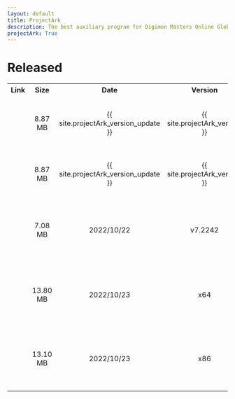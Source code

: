 ```yaml
---
layout: default
title: ProjectArk
description: The best auxiliary program for Digimon Masters Online Global
projectArk: True
---
```


<script>
  function myfunction(){
    var url="{{ site.fastgit_url }}";
    document.write("<a href=\""+url+"/projectArk/download/projectArk_installer.exe\">projectArk</a>");
  }
</script>
<h1>Released</h1>
<TABLE cellspacing ="1" cellpadding ="6" border = "0">
  <TR>
    <TH class="Title" align="center" width=auto>Link</TH>
    <TH class="Title" align="center" width=auto>Size</TH>
    <TH class="Title" align="center" width=auto>Date</TH>
    <TH class="Title" align="center" width=auto>Version</TH>
    <TH class="Title" align="center" width=auto>Description</TH>
  </TR>
  <TR>
    <TD class="Item" align="center">
      <!-- <A href= "/projectArk/download/projectArk_installer.exe">projectArk</A> -->
      <script type="text/javascript">
        var url="{{ site.fastgit_url }}";
        document.write("<a href=\""+url+"/projectArk/download/win11/projectArk_installer.exe\">projectArk</a>");
      </script>
    </TD>
    <TD class="Item" align="center">8.87 MB</TD>
    <TD class="Item" align="center">{{ site.projectArk_version_update }}</TD>
    <TD class="Item" align="center">{{ site.projectArk_version }}</TD>
    <TD class="Item">Advanced, windows 10/11 supported, read <a style="text-decoration:none;" href="/projectArk/document">Document</a></TD>
  </TR>
  <TR>
    <TD class="Item" align="center">
      <script type="text/javascript">
        var url="{{ site.fastgit_url }}";
        document.write("<a href=\""+url+"/projectArk/download/win7/projectArk_installer.exe\">projectArk</a>");
      </script>
    </TD>
    <TD class="Item" align="center">8.87 MB</TD>
    <TD class="Item" align="center">{{ site.projectArk_version_update }}</TD>
    <TD class="Item" align="center">{{ site.projectArk_version }}</TD>
    <TD class="Item">windows 7/10/11 supported, read <a style="text-decoration:none;" href="/projectArk/document">Document</a></TD>
  </TR>
  <TR>
    <TD class="Item" align="center">
      <!-- <A href="/projectArk/download/dm7.2242.zip">dmplugin</A> -->
      <script type="text/javascript">
        var url="{{ site.fastgit_url }}";
        document.write("<a href=\""+url+"/projectArk/download/dm7.2242.zip\">dmplugin</a>");
      </script>
    </TD>
    <TD class="Item" align="center">7.08 MB</TD>
    <TD class="Item" align="center">2022/10/22</TD>
    <TD class="Item" align="center">v7.2242</TD>
    <TD class="Item">解压后双击“注册大漠插件到系统”，添加 dm.dll 至防火墙白名单</TD>
  </TR>
  <TR>
    <TD class="Item" align="center">
      <!-- <A href="/projectArk/download/vc++2015_redist.x64.exe">vc++2015_redist_x64</A> -->
      <script type="text/javascript">
        var url="{{ site.fastgit_url }}";
        document.write("<a href=\""+url+"/projectArk/download/vc++2015_redist.x64.exe\">vc++2015_redist_x64</a>");
      </script>
    </TD>
    <TD class="Item" align="center">13.80 MB</TD>
    <TD class="Item" align="center">2022/10/23</TD>
    <TD class="Item" align="center">x64</TD>
    <TD class="Item">如果出现找不到 "python.dll" 弹窗，可下载安装此库解决</TD>
  </TR>
  <TR>
    <TD class="Item" align="center">
      <!-- <A href="/projectArk/download/vc++2015_redist.x86.exe">vc++2015_redist_x86</A> -->
      <script type="text/javascript">
        var url="{{ site.fastgit_url }}";
        document.write("<a href=\""+url+"/projectArk/download/vc++2015_redist.x86.exe\">vc++2015_redist_x86</a>");
      </script>
    </TD>
    <TD class="Item" align="center">13.10 MB</TD>
    <TD class="Item" align="center">2022/10/23</TD>
    <TD class="Item" align="center">x86</TD>
    <TD class="Item">如果出现找不到 "python.dll" 弹窗，可下载安装此库解决</TD>
  </TR>
</TABLE>
<!-- <p>Password: Please <A href="/">contact author</a></p> -->
<!-- projectArk {{ site.projectArk_version }} -->
<!-- projectArk-VIP {{ site.projectArk_version }} -->